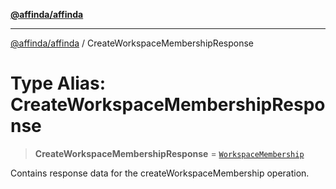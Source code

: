 [**@affinda/affinda**](../README.md)

***

[@affinda/affinda](../globals.md) / CreateWorkspaceMembershipResponse

# Type Alias: CreateWorkspaceMembershipResponse

> **CreateWorkspaceMembershipResponse** = [`WorkspaceMembership`](../interfaces/WorkspaceMembership.md)

Contains response data for the createWorkspaceMembership operation.
